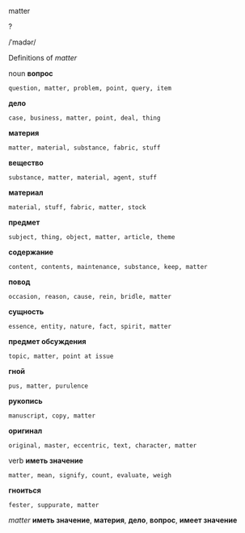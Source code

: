 matter

?

/ˈmadər/

Definitions of _matter_

noun
**вопрос**

    question, matter, problem, point, query, item
**дело**

    case, business, matter, point, deal, thing
**материя**

    matter, material, substance, fabric, stuff
**вещество**

    substance, matter, material, agent, stuff
**материал**

    material, stuff, fabric, matter, stock
**предмет**

    subject, thing, object, matter, article, theme
**содержание**

    content, contents, maintenance, substance, keep, matter
**повод**

    occasion, reason, cause, rein, bridle, matter
**сущность**

    essence, entity, nature, fact, spirit, matter
**предмет обсуждения**

    topic, matter, point at issue
**гной**

    pus, matter, purulence
**рукопись**

    manuscript, copy, matter
**оригинал**

    original, master, eccentric, text, character, matter

verb
**иметь значение**

    matter, mean, signify, count, evaluate, weigh
**гноиться**

    fester, suppurate, matter

_matter_
**иметь значение**, **материя**, **дело**, **вопрос**, **имеет значение**